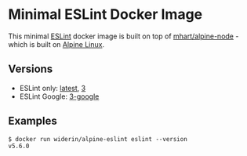 Minimal ESLint Docker Image
===========================

This minimal [ESLint](http://eslint.org) docker image is built on top of
[mhart/alpine-node](https://github.com/mhart/alpine-node) - which is built on
[Alpine Linux](https://alpinelinux.org/).

Versions
--------

- ESLint only: [latest](https://github.com/saily/alpine-eslint/blob/master/Dockerfile), [3](https://github.com/saily/alpine-eslint/blob/3/Dockerfile)
- ESLint Google: [3-google](https://github.com/saily/alpine-eslint/blob/3-google/Dockerfile)

Examples
--------

    $ docker run widerin/alpine-eslint eslint --version
    v5.6.0

